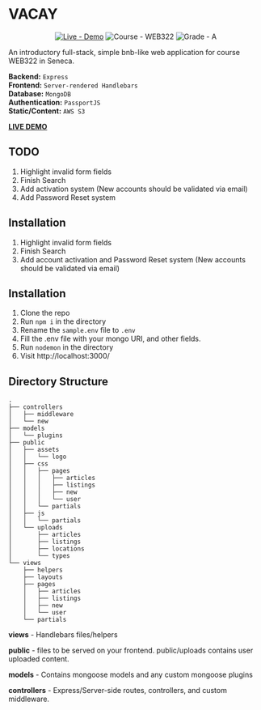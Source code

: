 # VACAY
<div align="center">
	<a href='http://web322.ahmadz.ai/'><img src="https://img.shields.io/badge/Live-Demo-blueviolet?logo=heroku" alt="Live - Demo"></a>
	<img src="https://img.shields.io/badge/Course-WEB322-2ea44f" alt="Course - WEB322">
	<img src="https://img.shields.io/badge/Grade-A%2B-informational" alt="Grade - A">
</div>

An introductory full-stack, simple bnb-like web application for course WEB322 in Seneca.<br>

**Backend:** `Express`<br>
**Frontend:** `Server-rendered Handlebars`<br>
**Database:** `MongoDB`<br>
**Authentication:** `PassportJS`<br>
**Static/Content:** `AWS S3`<br>

**[LIVE DEMO](http://web322.ahmadz.ai/)**

## TODO

1. Highlight invalid form fields
2. Finish Search
3. Add activation system (New accounts should be validated via email)
4. Add Password Reset system

## Installation

1. Highlight invalid form fields
2. Finish Search
3. Add account activation and Password Reset system (New accounts should be validated via email)

## Installation

1. Clone the repo
2. Run `npm i` in the directory
3. Rename the `sample.env` file to `.env`
4. Fill the .env file with your mongo URI, and other fields.
5. Run `nodemon` in the directory
6. Visit http://localhost:3000/ 

## Directory Structure

```
.
├── controllers
│   ├── middleware
│   └── new
├── models
│   └── plugins
├── public
│   ├── assets
│   │   └── logo
│   ├── css
│   │   ├── pages
│   │   │   ├── articles
│   │   │   ├── listings
│   │   │   ├── new
│   │   │   └── user
│   │   └── partials
│   ├── js
│   │   └── partials
│   └── uploads
│       ├── articles
│       ├── listings
│       ├── locations
│       └── types
└── views
    ├── helpers
    ├── layouts
    ├── pages
    │   ├── articles
    │   ├── listings
    │   ├── new
    │   └── user
    └── partials
```
**views** ​- Handlebars files/helpers

**public** - files to be served on your frontend.
public/uploads contains user uploaded content.

**models** - Contains mongoose models and any custom mongoose plugins

**controllers** - Express/Server-side routes, controllers, and custom middleware.
